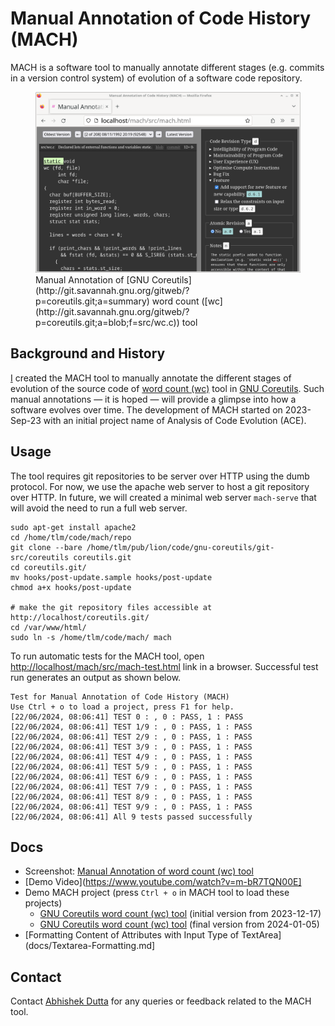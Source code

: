 # Manual Annotation of Code History (MACH)

MACH is a software tool to manually annotate different stages
(e.g. commits in a version control system) of evolution of a software
code repository.

<figure>
  <img src="docs/screenshots/mach-gnucoreutils-wc-small.png">
  <figcaption>Manual Annotation of [GNU Coreutils](http://git.savannah.gnu.org/gitweb/?p=coreutils.git;a=summary) word count ([wc](http://git.savannah.gnu.org/gitweb/?p=coreutils.git;a=blob;f=src/wc.c)) tool</figcaption>
</figure>

## Background and History

[I](https://abhishekdutta.org) created the MACH tool to manually
annotate the different stages of evolution of the source code of
[word count (wc)](http://git.savannah.gnu.org/gitweb/?p=coreutils.git;a=blob;f=src/wc.c)
tool in [GNU Coreutils](http://git.savannah.gnu.org/gitweb/?p=coreutils.git;a=summary).
Such manual annotations &mdash; it is hoped &mdash; will provide a glimpse into how
a software evolves over time. The development of MACH started on 2023-Sep-23 with
an initial project name of Analysis of Code Evolution (ACE).

## Usage
The tool requires git repositories to be server over HTTP using the
dumb protocol. For now, we use the apache web server to host a git
repository over HTTP. In future, we will created a minimal web server
`mach-serve` that will avoid the need to run a full web server.

```
sudo apt-get install apache2
cd /home/tlm/code/mach/repo
git clone --bare /home/tlm/pub/lion/code/gnu-coreutils/git-src/coreutils coreutils.git
cd coreutils.git/
mv hooks/post-update.sample hooks/post-update
chmod a+x hooks/post-update

# make the git repository files accessible at http://localhost/coreutils.git/
cd /var/www/html/
sudo ln -s /home/tlm/code/mach/ mach
```

To run automatic tests for the MACH tool, open
[http://localhost/mach/src/mach-test.html](http://localhost/mach/src/mach-test.html)
link in a browser. Successful test run generates an output as shown below.

```
Test for Manual Annotation of Code History (MACH)
Use Ctrl + o to load a project, press F1 for help.
[22/06/2024, 08:06:41] TEST 0 : , 0 : PASS, 1 : PASS
[22/06/2024, 08:06:41] TEST 1/9 : , 0 : PASS, 1 : PASS
[22/06/2024, 08:06:41] TEST 2/9 : , 0 : PASS, 1 : PASS
[22/06/2024, 08:06:41] TEST 3/9 : , 0 : PASS, 1 : PASS
[22/06/2024, 08:06:41] TEST 4/9 : , 0 : PASS, 1 : PASS
[22/06/2024, 08:06:41] TEST 5/9 : , 0 : PASS, 1 : PASS
[22/06/2024, 08:06:41] TEST 6/9 : , 0 : PASS, 1 : PASS
[22/06/2024, 08:06:41] TEST 7/9 : , 0 : PASS, 1 : PASS
[22/06/2024, 08:06:41] TEST 8/9 : , 0 : PASS, 1 : PASS
[22/06/2024, 08:06:41] TEST 9/9 : , 0 : PASS, 1 : PASS
[22/06/2024, 08:06:41] All 9 tests passed successfully
```

## Docs
  - Screenshot: [Manual Annotation of word count (wc) tool](docs/screenshots/mach-gnucoreutils-wc.png)
  - [Demo Video](https://www.youtube.com/watch?v=m-bR7TQN00E]
  - Demo MACH project (press `Ctrl + o` in MACH tool to load these projects)
    - [GNU Coreutils word count (wc) tool](data/gnu-coreutils/wc/mach-36a6c8-20231217-1010.json) (initial version from 2023-12-17)
    - [GNU Coreutils word count (wc) tool](data/gnu-coreutils/wc/mach-36a6c8-20240105-0621.json) (final version from 2024-01-05)
  - [Formatting Content of Attributes with Input Type of TextArea](docs/Textarea-Formatting.md]

## Contact
Contact [Abhishek Dutta](mailto:adutta.np@gmail.com) for any queries or feedback
related to the MACH tool.